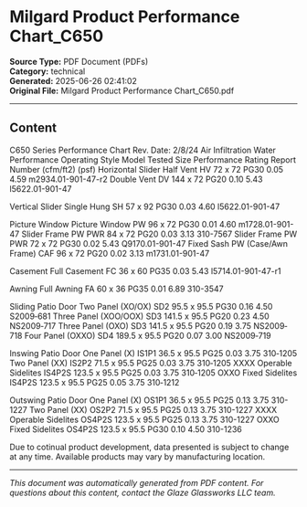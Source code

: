﻿# Milgard Product Performance Chart_C650

**Source Type:** PDF Document (PDFs)  
**Category:** technical  
**Generated:** 2025-06-26 02:41:02  
**Original File:** Milgard Product Performance Chart_C650.pdf

---

## Content

C650 Series Performance Chart
                                                                                                                                                                     Rev. Date: 2/8/24
                                                                                                              Air Infiltration   Water Performance
  Operating Style                                     Model               Tested Size    Performance Rating                                                     Report Number
                                                                                                                 (cfm/ft2)              (psf)
  Horizontal Slider
  Half Vent                                     HV                          72 x 72            PG30                0.05                4.59                  m2934.01-901-47-r2
  Double Vent                                   DV                          144 x 72           PG20                0.10                5.43                   l5622.01-901-47

  Vertical Slider
  Single Hung                                   SH                           57 x 92           PG30                0.03                4.60                    l5622.01-901-47

  Picture Window
  Picture Window                                PW                           96 x 72           PG30                0.01                4.60                    m1728.01-901-47
  Slider Frame PW                               PWR                          84 x 72           PG20                0.03                3.13                       310-7567
  Slider Frame PW                               PWR                          72 x 72           PG30                0.02                5.43                    Q9170.01-901-47
  Fixed Sash PW (Case/Awn Frame)                CAF                          96 x 72           PG20                0.02                3.13                    m1731.01-901-47

  Casement
  Full Casement                                 FC                           36 x 60           PG35                0.03                5.43                   l5714.01-901-47-r1

  Awning
  Full Awning                                   FA                           60 x 36           PG35                0.01                6.89                        310-3547

  Sliding Patio Door
  Two Panel (XO/OX)                             SD2                       95.5 x 95.5          PG30                0.16                4.50                       S2009‐681
  Three Panel (XOO/OOX)                         SD3                       141.5 x 95.5         PG20                0.23                4.50                       NS2009‐717
  Three Panel (OXO)                             SD3                       141.5 x 95.5         PG20                0.19                3.75                       NS2009‐718
  Four Panel (OXXO)                             SD4                       189.5 x 95.5         PG20                0.07                3.00                       NS2009‐719

  Inswing Patio Door
  One Panel (X)                                 IS1P1                     36.5 x 95.5          PG25                0.03                3.75                        310‐1205
  Two Panel (XX)                                IS2P2                     71.5 x 95.5          PG25                0.03                3.75                        310‐1205
  XXXX Operable Sidelites                       IS4P2S                    123.5 x 95.5         PG25                0.03                3.75                        310‐1205
  OXXO Fixed Sidelites                          IS4P2S                    123.5 x 95.5         PG25                0.05                3.75                        310‐1212

  Outswing Patio Door
  One Panel (X)                                 OS1P1                     36.5 x 95.5          PG25                0.13                3.75                        310-1227
  Two Panel (XX)                                OS2P2                     71.5 x 95.5          PG25                0.13                3.75                        310-1227
  XXXX Operable Sidelites                       OS4P2S                    123.5 x 95.5         PG25                0.13                3.75                        310-1227
  OXXO Fixed Sidelites                          OS4P2S                    123.5 x 95.5         PG30                0.10                4.50                        310-1236




Due to cotinual product development, data presented is subject to change at any time.                                                   Available products may vary by manufacturing location.

---

*This document was automatically generated from PDF content. For questions about this content, contact the Glaze Glassworks LLC team.*
